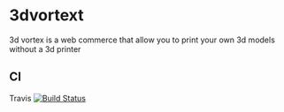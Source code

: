 # 3dvortext
3d vortex is a web commerce that allow you to print your own 3d models without a 3d printer

## CI
Travis
[![Build Status](https://api.travis-ci.com/LautaroNavarro/3dvortext.svg?branch=master)](https://travis-ci.org/LautaroNavarro/3dvortext)

